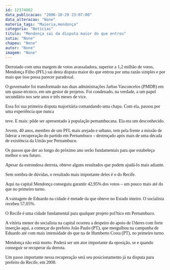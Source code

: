 ```yaml
---
id: 12374002
data_publicacao: "2006-10-29 23:07:00"
data_alteracao: "None"
materia_tags: "Maioria,mendonça"
categoria: "Notícias"
titulo: "Mendonça sai da disputa maior do que entrou"
sutia: "None"
chapeu: "None"
autor: "None"
imagem: "None"
---
```

<p><P><FONT face=Verdana>Derrotado com uma margem de votos avassaladora, superior a 1,2 milhão de votos, Mendonça Filho (PFL) sai desta disputa maior do que entrou por uma razão simples e por mais que isso possa parecer paradoxal.</FONT></P></p>
<p><P><FONT face=Verdana>O governador foi transformado nas duas administrações Jarbas Vasconcelos (PMDB) em um quase-técnico, em um gestor de projetos. Foi condenado, na verdade, a um papel secundário nos sete anos e três meses de vice.</FONT></P></p>
<p><P><FONT face=Verdana>Essa foi sua primeira disputa majoritária comandando uma chapa. Com ela, passou por uma experiência que nunca</p>
<p> teve. E mais: pôde ser apresentado à população pernambucana. Ela era um desconhecido.</FONT></P></p>
<p><P><FONT face=Verdana>Jovem, 40 anos, membro de um PFL mais arejado e urbano, tem pela frente a missão de liderar a recuperação do partido em Pernambuco – destroçado após mais de uma década de existência da União por Pernambuco.</FONT></P></p>
<p><P><FONT face=Verdana>Os passos que der ao longo do próximo ano serão fundamentais para que estabeleça melhor o seu futuro.</FONT></P></p>
<p><P><FONT face=Verdana>Apesar da estrondosa derrota, obteve alguns resultados que podem ajudá-lo mais adiante.</FONT></P></p>
<p><P><FONT face=Verdana>Sem sombra de dúvidas, o resultado mais importante deles é o do Recife. </FONT></P></p>
<p><P><FONT face=Verdana>Aqui na capital Mendonça conseguiu garantir 42,95% dos votos – um pouco mais até do que no primeiro turno. </FONT></P></p>
<p><P><FONT face=Verdana>A vantagem de Eduardo na cidade é metade da que obteve no Estado inteiro. O socialista recebeu 57,05%.</FONT></P></p>
<p><P><FONT face=Verdana>O Recife é uma cidade fundamental para qualquer projeto pol?tico em Pernambuco. </FONT></P></p>
<p><P><FONT face=Verdana>A vitória menor do socialista na capital&nbsp;ocorreu a despeito do apoio de l?deres com forte inserção aqui, a começar do prefeito João Paulo (PT), que mergulhou na campanha de Eduardo até com mais intensidade&nbsp;do que na de Humberto Costa (PT), no primeiro turno.</FONT></P></p>
<p><P><FONT face=Verdana>Mendonça não está morto. Poderá ser um ator importante da oposição, se e quando conseguir se recuperar da derrota.</FONT></P></p>
<p><P><FONT face=Verdana>Um passo importante nessa recuperação será seu posicionamento já na disputa para prefeito do Recife, em 2008.</FONT></P> </p>

